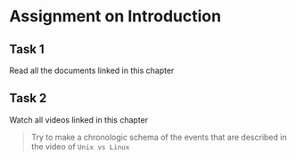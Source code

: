 # Assignment on Introduction
## Task 1
Read all the documents linked in this chapter

## Task 2
Watch all videos linked in this chapter
> Try to make a chronologic schema of the events that are described in the video of `Unix vs Linux`
